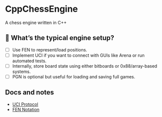 # CppChessEngine

A chess engine written in C++

## 📌 What’s the typical engine setup?

- [ ] Use FEN to represent/load positions.
- [ ] Implement UCI if you want to connect with GUIs like Arena or run automated tests.
- [ ] Internally, store board state using either bitboards or 0x88/array-based systems.
- [ ] PGN is optional but useful for loading and saving full games.

## Docs and notes

- [UCI Protocol](/docs/uci_protocol.md)
- [FEN Notation](/docs/fen_notation.md)
